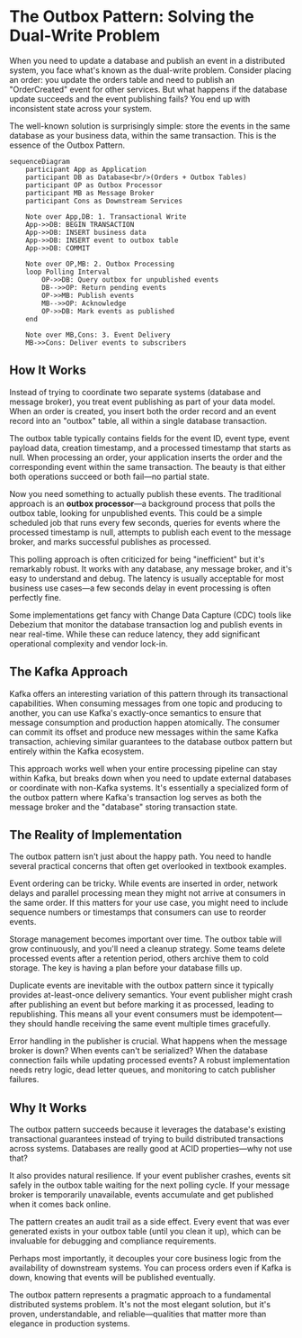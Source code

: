 # The Outbox Pattern: Solving the Dual-Write Problem

When you need to update a database and publish an event in a distributed system, you face what's known as the dual-write problem. Consider placing an order: you update the orders table and need to publish an "OrderCreated" event for other services. But what happens if the database update succeeds and the event publishing fails? You end up with inconsistent state across your system.

The well-known solution is surprisingly simple: store the events in the same database as your business data, within the same transaction. This is the essence of the Outbox Pattern.

```mermaid
sequenceDiagram
    participant App as Application
    participant DB as Database<br/>(Orders + Outbox Tables)
    participant OP as Outbox Processor
    participant MB as Message Broker
    participant Cons as Downstream Services

    Note over App,DB: 1. Transactional Write
    App->>DB: BEGIN TRANSACTION
    App->>DB: INSERT business data
    App->>DB: INSERT event to outbox table
    App->>DB: COMMIT

    Note over OP,MB: 2. Outbox Processing
    loop Polling Interval
        OP->>DB: Query outbox for unpublished events
        DB-->>OP: Return pending events
        OP->>MB: Publish events
        MB-->>OP: Acknowledge
        OP->>DB: Mark events as published
    end

    Note over MB,Cons: 3. Event Delivery
    MB->>Cons: Deliver events to subscribers
```

## How It Works

Instead of trying to coordinate two separate systems (database and message broker), you treat event publishing as part of your data model. When an order is created, you insert both the order record and an event record into an "outbox" table, all within a single database transaction.

The outbox table typically contains fields for the event ID, event type, event payload data, creation timestamp, and a processed timestamp that starts as null. When processing an order, your application inserts the order and the corresponding event within the same transaction. The beauty is that either both operations succeed or both fail—no partial state.

Now you need something to actually publish these events. The traditional approach is an **outbox processor**—a background process that polls the outbox table, looking for unpublished events. This could be a simple scheduled job that runs every few seconds, queries for events where the processed timestamp is null, attempts to publish each event to the message broker, and marks successful publishes as processed.

This polling approach is often criticized for being "inefficient" but it's remarkably robust. It works with any database, any message broker, and it's easy to understand and debug. The latency is usually acceptable for most business use cases—a few seconds delay in event processing is often perfectly fine.

Some implementations get fancy with Change Data Capture (CDC) tools like Debezium that monitor the database transaction log and publish events in near real-time. While these can reduce latency, they add significant operational complexity and vendor lock-in.

## The Kafka Approach

Kafka offers an interesting variation of this pattern through its transactional capabilities. When consuming messages from one topic and producing to another, you can use Kafka's exactly-once semantics to ensure that message consumption and production happen atomically. The consumer can commit its offset and produce new messages within the same Kafka transaction, achieving similar guarantees to the database outbox pattern but entirely within the Kafka ecosystem.

This approach works well when your entire processing pipeline can stay within Kafka, but breaks down when you need to update external databases or coordinate with non-Kafka systems. It's essentially a specialized form of the outbox pattern where Kafka's transaction log serves as both the message broker and the "database" storing transaction state.

## The Reality of Implementation

The outbox pattern isn't just about the happy path. You need to handle several practical concerns that often get overlooked in textbook examples.

Event ordering can be tricky. While events are inserted in order, network delays and parallel processing mean they might not arrive at consumers in the same order. If this matters for your use case, you might need to include sequence numbers or timestamps that consumers can use to reorder events.

Storage management becomes important over time. The outbox table will grow continuously, and you'll need a cleanup strategy. Some teams delete processed events after a retention period, others archive them to cold storage. The key is having a plan before your database fills up.

Duplicate events are inevitable with the outbox pattern since it typically provides at-least-once delivery semantics. Your event publisher might crash after publishing an event but before marking it as processed, leading to republishing. This means all your event consumers must be idempotent—they should handle receiving the same event multiple times gracefully.

Error handling in the publisher is crucial. What happens when the message broker is down? When events can't be serialized? When the database connection fails while updating processed events? A robust implementation needs retry logic, dead letter queues, and monitoring to catch publisher failures.

## Why It Works

The outbox pattern succeeds because it leverages the database's existing transactional guarantees instead of trying to build distributed transactions across systems. Databases are really good at ACID properties—why not use that?

It also provides natural resilience. If your event publisher crashes, events sit safely in the outbox table waiting for the next polling cycle. If your message broker is temporarily unavailable, events accumulate and get published when it comes back online.

The pattern creates an audit trail as a side effect. Every event that was ever generated exists in your outbox table (until you clean it up), which can be invaluable for debugging and compliance requirements.

Perhaps most importantly, it decouples your core business logic from the availability of downstream systems. You can process orders even if Kafka is down, knowing that events will be published eventually.

The outbox pattern represents a pragmatic approach to a fundamental distributed systems problem. It's not the most elegant solution, but it's proven, understandable, and reliable—qualities that matter more than elegance in production systems.